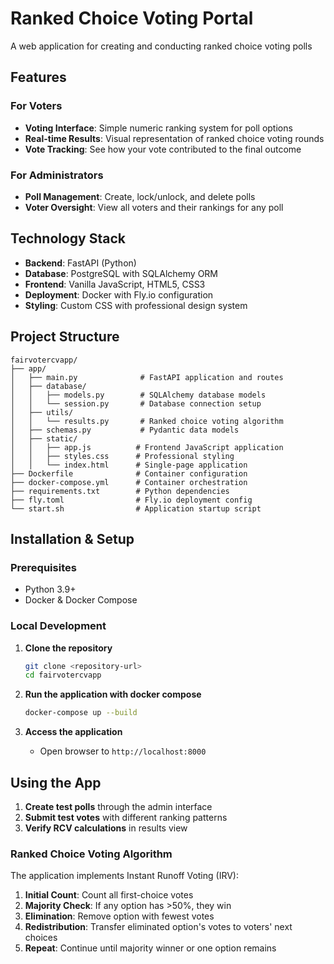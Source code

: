 # Ranked Choice Voting Portal
A web application for creating and conducting ranked choice voting polls

## Features

### For Voters
- **Voting Interface**: Simple numeric ranking system for poll options
- **Real-time Results**: Visual representation of ranked choice voting rounds
- **Vote Tracking**: See how your vote contributed to the final outcome

### For Administrators
- **Poll Management**: Create, lock/unlock, and delete polls
- **Voter Oversight**: View all voters and their rankings for any poll

## Technology Stack
- **Backend**: FastAPI (Python)
- **Database**: PostgreSQL with SQLAlchemy ORM
- **Frontend**: Vanilla JavaScript, HTML5, CSS3
- **Deployment**: Docker with Fly.io configuration
- **Styling**: Custom CSS with professional design system

## Project Structure
```
fairvotercvapp/
├── app/
│   ├── main.py              # FastAPI application and routes
│   ├── database/
│   │   ├── models.py        # SQLAlchemy database models
│   │   └── session.py       # Database connection setup
│   ├── utils/
│   │   └── results.py       # Ranked choice voting algorithm
│   ├── schemas.py           # Pydantic data models
│   ├── static/
│   │   ├── app.js          # Frontend JavaScript application
│   │   ├── styles.css      # Professional styling
│   │   └── index.html      # Single-page application
├── Dockerfile              # Container configuration
├── docker-compose.yml      # Container orchestration
├── requirements.txt        # Python dependencies
├── fly.toml                # Fly.io deployment config
└── start.sh                # Application startup script
```

## Installation & Setup

### Prerequisites
- Python 3.9+
- Docker & Docker Compose

### Local Development

1. **Clone the repository**
   ```bash
   git clone <repository-url>
   cd fairvotercvapp
   ```

2. **Run the application with docker compose**
   ```bash
   docker-compose up --build
   ```

3. **Access the application**
   - Open browser to `http://localhost:8000`


## Using the App

1. **Create test polls** through the admin interface
2. **Submit test votes** with different ranking patterns
3. **Verify RCV calculations** in results view

### Ranked Choice Voting Algorithm

The application implements Instant Runoff Voting (IRV):

1. **Initial Count**: Count all first-choice votes
2. **Majority Check**: If any option has >50%, they win
3. **Elimination**: Remove option with fewest votes
4. **Redistribution**: Transfer eliminated option's votes to voters' next choices
5. **Repeat**: Continue until majority winner or one option remains